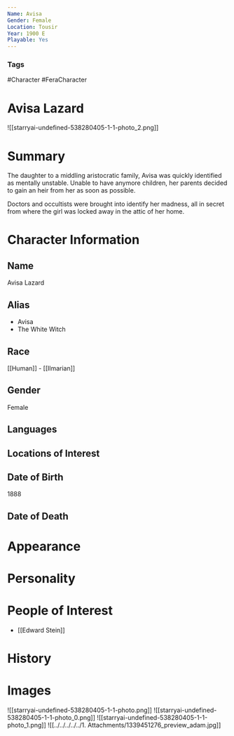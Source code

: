 ```yaml
---
Name: Avisa
Gender: Female
Location: Tousir
Year: 1900 E
Playable: Yes
---
```


### Tags
#Character #FeraCharacter

# Avisa Lazard
![[starryai-undefined-538280405-1-1-photo_2.png]]


# Summary
The daughter to a middling aristocratic family, Avisa was quickly identified as mentally unstable. Unable to have anymore children, her parents decided to gain an heir from her as soon as possible.

Doctors and occultists were brought into identify her madness, all in secret from where the girl was locked away in the attic of her home.

# Character Information

## Name
Avisa Lazard

## Alias
- Avisa
- The White Witch

## Race
[[Human]] - [[Ilmarian]]

## Gender
Female

## Languages

## Locations of Interest

## Date of Birth
1888

## Date of Death

# Appearance

# Personality

# People of Interest
- [[Edward Stein]]

# History

# Images
![[starryai-undefined-538280405-1-1-photo.png]]
![[starryai-undefined-538280405-1-1-photo_0.png]]
![[starryai-undefined-538280405-1-1-photo_1.png]]
![[../../../../../1. Attachments/1339451276_preview_adam.jpg]]